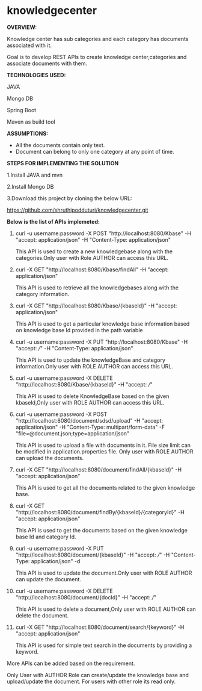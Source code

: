 # knowledgecenter

**OVERVIEW:**

Knowledge center has sub categories and each category has documents associated with it.

Goal is to develop REST APIs to create knowledge center,categories and associate documents with them.

**TECHNOLOGIES USED:**

JAVA

Mongo DB

Spring Boot

Maven as build tool


**ASSUMPTIONS:**

- All the documents contain only text.
- Document can belong to only one category at any point of time.


**STEPS FOR IMPLEMENTING THE SOLUTION**

1.Install JAVA and mvn

2.Install Mongo DB

3.Download this project by cloning the below URL:

https://github.com/shruthipodduturi/knowledgecenter.git


**Below is the list of APIs implemeted:**

1.  curl -u username:password -X POST "http://localhost:8080/Kbase" -H "accept: application/json" -H "Content-Type: application/json" 
  
    This API is used to create a new knowledgebase along with the categories.Only user with Role AUTHOR can access this URL.
    
2.  curl -X GET "http://localhost:8080/Kbase/findAll" -H "accept: application/json"

    This API is used to retrieve all the knowledgebases along with the category information.
    
3.  curl -X GET "http://localhost:8080/Kbase/{kbaseId}" -H "accept: application/json"

    This API is used to get a particular knowledge base information based on knowledge base Id provided in the path variable
  
4.  curl -u username:password -X PUT "http://localhost:8080/Kbase" -H "accept: */*" -H "Content-Type: application/json" 

    This API is used to update the knowledgeBase and category information.Only user with ROLE AUTHOR can access this URL.
  
5.  curl -u username:password -X DELETE "http://localhost:8080/Kbase/{kbaseId}" -H "accept: */*"

    This API is used to delete KnowledgeBase based on the given kbaseId,Only user with ROLE AUTHOR can access this URL.
  
6.  curl -u username:password -X POST "http://localhost:8080/document/sdsd/upload" -H "accept: application/json" -H "Content-Type: multipart/form-data" -F "file=@document.json;type=application/json"

    This API is used to upload a file with documents in it. File size limit can be modified in application.properties file.
    Only user with ROLE AUTHOR can upload the documents.
  
7.  curl -X GET "http://localhost:8080/document/findAll/{kbaseId}" -H "accept: application/json"

    This API is used to get all the documents related to the given knowledge base.
  
8.  curl -X GET "http://localhost:8080/document/findBy/{kbaseId}/{categoryId}" -H "accept: application/json"

    This API is used to get the documents based on the given knowledge base Id and category Id.
  
9.  curl -u username:password -X PUT "http://localhost:8080/document/{kbaseId}" -H "accept: */*" -H "Content-Type: application/json" -d 

    This API is used to update the document.Only user with ROLE AUTHOR can update the document.
  
10. curl -u username:password -X DELETE "http://localhost:8080/document/{docId}" -H "accept: */*"

    This API is used to delete a document,Only user with ROLE AUTHOR can delete the document.
  
11. curl -X GET "http://localhost:8080/document/search/{keyword}" -H "accept: application/json"
 
    This API is used for simple text search in the documents by providing a keyword.
 
 
 
 More APIs can be added based on the requirement.
 
 Only User with AUTHOR Role can create/update the knowledge base and upload/update the document. For users with other role its read only.
 
 



 
 
 






